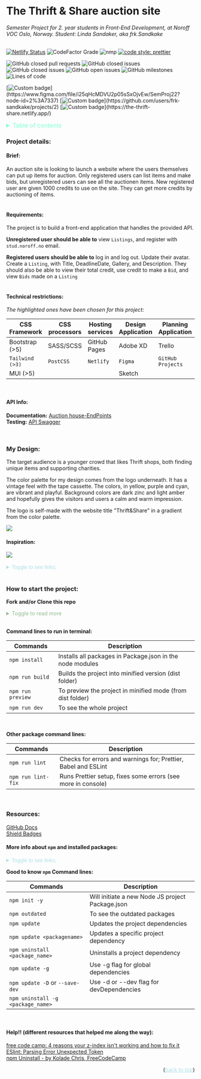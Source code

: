<div id="top"></div>


# The Thrift & Share auction site

_Semester Project for 2. year students in Front-End Development,
at Noroff VOC Oslo, Norway. Student: Linda Sandaker, aka frk.Sandkake_
<br><br>

[![Netlify Status](https://api.netlify.com/api/v1/badges/204d98c8-ca9c-4c12-8f0c-6906fa804ace/deploy-status)](https://app.netlify.com/sites/the-thrift-share/deploys)
![CodeFactor Grade](https://img.shields.io/codefactor/grade/github/frk-sandkake/semester-project-lindaMsandaker/main?logo=codefactor)
![nmp](https://img.shields.io/npm/v/vite?color=green&label=Vite)
[![code style: prettier](https://img.shields.io/badge/code_style-prettier-ff69b4.svg)](https://github.com/prettier/prettier)

![GitHub closed pull requests](https://img.shields.io/github/issues-pr-closed-raw/frk-sandkake/semester-project-lindamsandaker?color=success)
![GitHub closed issues](https://img.shields.io/github/issues-closed-raw/frk-sandkake/semester-project-lindamsandaker?color=success)
![GitHub closed issues](https://img.shields.io/github/issues-closed/frk-sandkake/semester-project-lindamsandaker?color=success)
![GitHub open issues](https://img.shields.io/github/issues/frk-sandkake/semester-project-lindamsandaker)
![GitHub milestones](https://img.shields.io/github/milestones/all/frk-sandkake/semester-project-lindamsandaker)
![Lines of code](https://img.shields.io/tokei/lines/github/frk-sandkake/semester-project-lindaMsandaker)

[![Custom badge](https://img.shields.io/badge/figma_Style_Guide-prototype?color=blueviolet&label=Design:)](https://www.figma.com/file/i25qHcMDVU2p05sSxOjvEw/SemProj22?node-id=2%3A7337)
[![Custom badge](https://img.shields.io/badge/GitHub_Project-manager?color=blueviolet&label=Kanban:)](https://github.com/users/frk-sandkake/projects/2) 
[![Custom badge](https://img.shields.io/badge/Netlify-host?color=blueviolet&label=Host:)](https://the-thrift-share.netlify.app/)

<details>
<summary style="font-size: medium; color: aquamarine">Table of contents</summary>

-   [Project Details:](#Project-details:) 
- -   [Brief:](#Brief:)
  -   [Requirements:](#Requirements:)
  -   [Technical Restrictions:](#technical-restrictions:)
  -   [API Info:](#API-info:)
-   [My Design](#My-design:)
    -   [Inspiration:](#inspiration:)
-   [How to start the project:](#How-to-start-the-project:)
- -   [Resources:](#Resources:)
  -   [More info about `npm` and installed packages:](#More-info-about-npm-and-installed-packages:)
  -   [These helped me:](#Help!!-(different resources that helped me along the way):)
</details>



### Project details:

#### Brief:

An auction site is looking to launch a website where the users themselves
can put up items for auction.  Only registered users can list items and make
bids, but unregistered users can see all the auctionen items. New registered
user are given 1000 credits to use on the site. They can get more credits by auctioning of items.
<br><br>

#### Requirements:

The project is to build a front-end application that handles the provided API.

**Unregistered user should be able to** view `Listings`, and register with `stud.noroff.no` email.

**Registered users should be able to** log in and log out. Update their avatar. Create a `Listing`, with Title, DeadlineDate, Gallery, and Description. They should also be able to view their total credit, use credit to make a `Bid`, and view `Bids` made on a `Listing`
<br><br>

#### Technical restrictions:

*The highlighted ones have been chosen for this project:*

| CSS Framework   | CSS processors | Hosting services | Design Application | Planning Application |
|-----------------|----------------|------------------|--------------------|----------------------|
| Bootstrap (>5)  | SASS/SCSS      | GitHub Pages     | Adobe XD           | Trello               |
| `Tailwind (>3)` | `PostCSS`      | `Netlify`        | `Figma`            | `GitHub Projects`    |
| MUI (>5)        |                |                  | Sketch             |                      |

<br>

#### API Info:

**Documentation:** [Auction house-EndPoints](https://docs.noroff.dev/auctionhouse-endpoints/authentication)  
**Testing:** [API Swagger](https://api.noroff.dev/docs/)

<br>

### My Design:

The target audience is a younger crowd that likes Thrift shops, both finding unique items and supporting charities.

The color palette for my design comes from the logo underneath. It has a vintage feel with the tape cassette.
The colors, in yellow, purple and cyan, are vibrant and playful. Background colors are dark zinc and light amber and 
hopefully gives the visitors and users a calm and warm impression. 

The logo is self-made with the website title "Thrift&Share" in a gradient from the color palette.

<img src="logo-thrift-share.png">


#### Inspiration:

<img src="the-thrift-shop-inspiration.jpg">
<br><br>
<details style="color: powderblue; font-family: 'Lucida Console', sans-serif">
<summary>Toggle to see links;</summary>

[flowbite.com buttons](https://flowbite.com/docs/components/buttons/) <br>
[daily-dev-tips: Vanilla JS forEach function that calls all Modals](https://daily-dev-tips.com/posts/vanilla-javascript-modal-pop-up/)<br>
[tailwind CSS responsive design](https://tailwindcss.com/docs/responsive-design)<br>
[redpixelthemes: tailwindcss gradient text](https://redpixelthemes.com/blog/tailwindcss-gradient-text/)<br>
[(YouTube) Floating labels with Tailwind](https://www.youtube.com/watch?v=nJzKi6oIvBA)<br>

</details>
<br>

### How to start the project:

**Fork and/or Clone this repo**

<details> 
<summary style="color: darkseagreen">Toggle to read more</summary>
On GitHub:

- Fork this repo to get your own copy AND/OR
- Copy the code URL or SSH link that you find under `<> Code` button

Locally, on your PC:

- In Terminal
    - `cd .\path\ ` to directory/folder for your local workspace
    - run:`git clone <Github repo URL or SHH>`
    - then `cd .\path\` to new folder with repo name
- Then open your IDE/code editor
    - Open the directory (or folder) with your cloned repo

</details>
<br>

**Command lines to run in terminal:**

| Commands          | Description                                                |
|-------------------|------------------------------------------------------------|
| `npm install`     | Installs all packages in Package.json in the node modules  |
| `npm run build`   | Builds the project into minified version (dist folder)     |
| `npm run preview` | To preview the project in minified mode (from dist folder) |
| `npm run dev`     | To see the whole project                                   |

<br>

**Other package command lines:**

| Commands           | Description                                                    |
|--------------------|----------------------------------------------------------------|
| `npm run lint`     | Checks for errors and warnings for; Prettier, Babel and ESLint |
| `npm run lint-fix` | Runs Prettier setup, fixes some errors (see more in console)   |                                                               |

<br>

### Resources:

[GitHub Docs](https://docs.github.com/en)<br>
[Shield Badges](https://shields.io/)


#### More info about `npm` and installed packages:

<details style="color: powderblue; font-family: 'Lucida Console', sans-serif">
<summary>Toggle to see links;</summary>

[vite JS dev guide](https://vitejs.dev/guide/)<br>
[tailwind CSS](https://tailwindcss.com/)<br>
[flowbite docs quickstart](https://flowbite.com/docs/getting-started/quickstart/#require-via-npm)<br>
[aviyel.com Top 5 reasons why you should use flowbite right now](https://aviyel.com/post/3725/top-5-reasons-why-you-should-use-flowbite-right-now)<br>
[@babel/eslint-plugin](https://github.com/babel/babel/tree/main/eslint/babel-eslint-plugin)

</details>


**Good to know `npm` Command lines:**

| Commands                          | Description                                       |
|-----------------------------------|---------------------------------------------------|
| `npm init -y`                     | Will initiate  a new Node JS project Package.json |
| `npm outdated`                    | To see the outdated packages                      |
| `npm update`                      | Updates the project dependencies                  |
| `npm update <packagename>`        | Updates a specific project dependency             |
| `npm uninstall <package_name>`    | Uninstalls a project dependency                   |
| `npm update -g`                   | Use -g flag for global dependencies               |
| `npm update -D` or `--save-dev`   | Use -d or --dev flag for devDependencies          |
| `npm uninstall -g <package_name>` |                                                   |

<br>

#### Help!! (different resources that helped me along the way):

[free code camp: 4 reasons your z-index isn't working and how to fix it](https://www.freecodecamp.org/news/4-reasons-your-z-index-isnt-working-and-how-to-fix-it-coder-coder-6bc05f103e6c/) <br>
[ESlint: Parsing Error Unexpected Token](https://stackoverflow.com/questions/65097114/eslint-error-in-html-file-parsing-error-unexpected-token)    
[npm Uninstall - by Kolade Chris, FreeCodeCamp](https://www.freecodecamp.org/news/npm-uninstall-how-to-remove-a-package/)



<div style="text-align: end"><p>(<a href="#top" style="color: powderblue">back to top</a>)</p></div>
